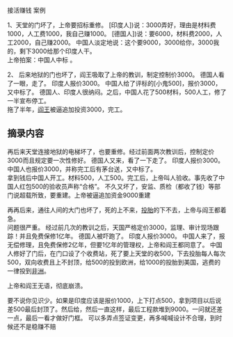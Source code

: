 接活赚钱 案例


1、天堂的门坏了，上帝要招标重修。 [印度人])说：3000弄好，理由是材料费1000，人工费1000，我自己赚1000。 [德国人])说：要6000，材料费2000，人工2000，自己赚2000。 中国人淡定地说：这个要9000，3000给你，3000我的，剩下3000给那个印度人干。  
上帝拍案：中国人中标 。

  
2、 后来地狱的门也坏了，阎王吸取了上帝的教训，制定控制价3000。 德国人看了一眼，走了。 印度人报价3000。 中国人给了评标的[小鬼500]，报价3000，又中标了。 德国人、印度人很纳闷。之后，中国人花了500材料，500人工，修了一半宣布停工。  
拖了半年，[阎王]()被逼追加投资3000，完工。


## 摘录内容 
再后来天堂连接地狱的电梯坏了，也要重修。经过前面两次教训后，控制定价3000而且规定要一次性修好。 德国人又来，看了一下走了。 印度人报价3000。 中国人也报价3000，并称完工后有茅台送，又中标了。  
拿到钱后中国人开工。材料500，人工500。完工后，上帝叫人验收。事先收了中国人红包500的验收员声称“合格”。 不久又坏了，安监、质检（都收了钱）等部门说超载所致，要重建。上帝被逼追加资金9000重建



再再后来，通往人间的大门也坏了，死的上不来，[投胎](https://www.zhihu.com/search?q=%E6%8A%95%E8%83%8E&search_source=Entity&hybrid_search_source=Entity&hybrid_search_extra=%7B%22sourceType%22%3A%22answer%22%2C%22sourceId%22%3A2811069500%7D)的下不去，上帝与阎王都着急。  
问题很严重。 经过前几次的教训之后，天国严格定价3000，监理、审计现场跟踪！并且免费保修1亿年。 德国人被吓跑了。 印度人报价3000。 中国人来了，报无偿修理，且免费保修2亿年，但要1亿年的管理权，上帝和阎王都同意了。 中国人修好了门后，在门口设了个收费站，死了要上天堂的收500，下去投胎每人每次500，双向收费且上不封顶，给500的投到欧洲，给1000的投胎到美国，逃费的一律投到[非洲](https://www.zhihu.com/search?q=%E9%9D%9E%E6%B4%B2&search_source=Entity&hybrid_search_source=Entity&hybrid_search_extra=%7B%22sourceType%22%3A%22answer%22%2C%22sourceId%22%3A2811069500%7D)。

  
上帝和阎王无语，彻底崩溃。



要不说你见识少。如果是印度应该是报价1000，上下打点500，拿到项目以后说差500最后封顶了。然后给，然后一直这样，最后工程款堆到9000。一问就还差一点，最后一看才做好门框。 可以多弄点签证变更，再多喊喊设计不合理，到时候还不是稳赚不赔
